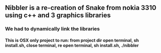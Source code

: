 <h2>Nibbler is a re-creation of Snake from nokia 3310 using c++ and 3 graphics libraries</h2> 
<h3>We had to dynamically link the libraries</h3>
<h4>This is OSX only project to run: from project dir open terminal, sh install.sh, close terminal, re open terminal, sh install.sh, ./nibbler</h4>
